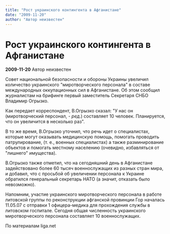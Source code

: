 ```yaml
---
title: "Рост украинского контингента в Афганистане"
date: "2009-11-20"
author: "Автор неизвестен"
---
```


# Рост украинского контингента в Афганистане

**2009-11-20** Автор неизвестен

Совет национальной безопасности и обороны Украины увеличил количество украинского "миротворческого персонала" в составе международных оккупационных сил в Афганистане. Об этом сообщил журналистам на брифинге первый заместитель Секретаря СНБО Владимир Огрызко.

Как передает корреспондент, В.Огрызко сказал: "У нас он (миротворческий персонал, *- ред*.) составляет 10 человек. Планируется, что он увеличится в несколько раз".

В то же время, В.Огрызко уточнил, что речь идет о специалистах, которые могут оказывать медицинскую помощь, помогать проводить патрулирование, (т. е., военных специалистах) а также разминирование объектов и помогать местному населению (очевидно, избавляться от "лишнего" имущества).

В.Огрызко также отметил, что на сегодняшний день в Афганистане задействовано более 60 тысяч военнослужащих из разных стран мира, и добавил, что с просьбой об увеличении персонала к Украине обратился генеральный секретарь НАТО (а значит, отказать было невозможно).

Напомним, участие украинского миротворческого персонала в работе литовской группы по реконструкции афганской провинции Гор началась 11.05.07 с отправки 1 офицера-медика для прохождения службы в литовском госпитале. Сегодня общая численность украинского миротворческого персонала составляет 10 военнослужащих.

По материалам liga.net